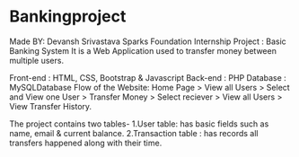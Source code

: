 # Bankingproject
Made BY: Devansh Srivastava
Sparks Foundation Internship Project : Basic Banking System
It is a Web Application used to transfer money between multiple users.

Front-end : HTML, CSS, Bootstrap & Javascript
Back-end : PHP 
Database : MySQLDatabase 
Flow of the Website: Home Page > View all Users > Select and View one User > Transfer Money > Select reciever > View all Users > View Transfer History.

The project contains two tables- 
1.User table: has basic fields such as name, email & current balance.
2.Transaction table : has records all transfers happened along with their time.
